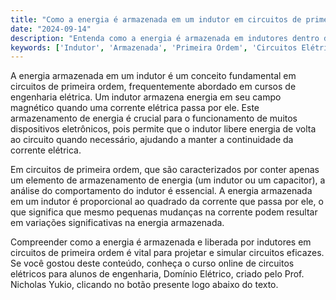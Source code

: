 ```yaml
---
title: "Como a energia é armazenada em um indutor em circuitos de primeira ordem?"
date: "2024-09-14"
description: "Entenda como a energia é armazenada em indutores dentro de circuitos de primeira ordem e sua importância em engenharia elétrica."
keywords: ['Indutor', 'Armazenada', 'Primeira Ordem', 'Circuitos Elétricos', 'Energia']
---
```


A energia armazenada em um indutor é um conceito fundamental em circuitos de primeira ordem, frequentemente abordado em cursos de engenharia elétrica. Um indutor armazena energia em seu campo magnético quando uma corrente elétrica passa por ele. Este armazenamento de energia é crucial para o funcionamento de muitos dispositivos eletrônicos, pois permite que o indutor libere energia de volta ao circuito quando necessário, ajudando a manter a continuidade da corrente elétrica.

Em circuitos de primeira ordem, que são caracterizados por conter apenas um elemento de armazenamento de energia (um indutor ou um capacitor), a análise do comportamento do indutor é essencial. A energia armazenada em um indutor é proporcional ao quadrado da corrente que passa por ele, o que significa que mesmo pequenas mudanças na corrente podem resultar em variações significativas na energia armazenada.

Compreender como a energia é armazenada e liberada por indutores em circuitos de primeira ordem é vital para projetar e simular circuitos eficazes. Se você gostou deste conteúdo, conheça o curso online de circuitos elétricos para alunos de engenharia, Domínio Elétrico, criado pelo Prof. Nicholas Yukio, clicando no botão presente logo abaixo do texto.